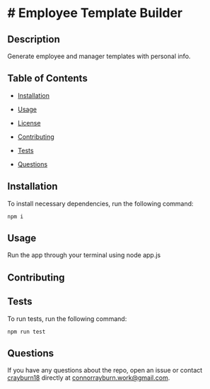 # # Employee Template Builder


## Description

Generate employee and manager templates with personal info.

## Table of Contents 

* [Installation](#installation)

* [Usage](#usage)

* [License](#license)

* [Contributing](#contributing)

* [Tests](#tests)

* [Questions](#questions)

## Installation

To install necessary dependencies, run the following command:

```
npm i
```

## Usage

Run the app through your terminal using node app.js


  
## Contributing



## Tests

To run tests, run the following command:

```
npm run test
```

## Questions

If you have any questions about the repo, open an issue or contact [crayburn18](undefined) directly at connorrayburn.work@gmail.com.
